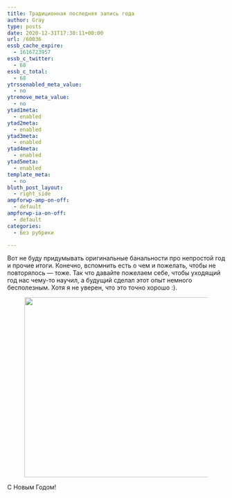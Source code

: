 ```yaml
---
title: Традиционная последняя запись года
author: Gray
type: posts
date: 2020-12-31T17:30:11+00:00
url: /60036
essb_cache_expire:
  - 1616723957
essb_c_twitter:
  - 68
essb_c_total:
  - 68
ytrssenabled_meta_value:
  - no
ytremove_meta_value:
  - no
ytad1meta:
  - enabled
ytad2meta:
  - enabled
ytad3meta:
  - enabled
ytad4meta:
  - enabled
ytad5meta:
  - enabled
template_meta:
  - no
bluth_post_layout:
  - right_side
ampforwp-amp-on-off:
  - default
ampforwp-ia-on-off:
  - default
categories:
  - Без рубрики

---
```








Вот не буду придумывать оригинальные банальности про непростой год и прочие итоги. Конечно, вспомнить есть о чем и пожелать, чтобы не повторялось — тоже. Так что давайте пожелаем себе, чтобы уходящий год нас чему-то научил, а будущий сделал этот опыт немного бесполезным. Хотя я не уверен, что это точно хорошо :).<figure class="wp-block-image size-large is-style-default">

[<img data-attachment-id="60042" data-permalink="https://blognot.co/60036/shutterstock_1831823293" data-orig-file="https://i0.wp.com/blognot.co/wp-content/uploads/2020/12/shutterstock_1831823293.jpg?fit=1600%2C900&ssl=1" data-orig-size="1600,900" data-comments-opened="1" data-image-meta="{&quot;aperture&quot;:&quot;0&quot;,&quot;credit&quot;:&quot;&quot;,&quot;camera&quot;:&quot;&quot;,&quot;caption&quot;:&quot;&quot;,&quot;created_timestamp&quot;:&quot;0&quot;,&quot;copyright&quot;:&quot;&quot;,&quot;focal_length&quot;:&quot;0&quot;,&quot;iso&quot;:&quot;0&quot;,&quot;shutter_speed&quot;:&quot;0&quot;,&quot;title&quot;:&quot;&quot;,&quot;orientation&quot;:&quot;1&quot;}" data-image-title="shutterstock_1831823293" data-image-description="" data-medium-file="https://i0.wp.com/blognot.co/wp-content/uploads/2020/12/shutterstock_1831823293.jpg?fit=300%2C169&ssl=1" data-large-file="https://i0.wp.com/blognot.co/wp-content/uploads/2020/12/shutterstock_1831823293.jpg?fit=740%2C416&ssl=1" width="740" height="416" src="https://i0.wp.com/blognot.co/wp-content/uploads/2020/12/shutterstock_1831823293.jpg?resize=740%2C416&#038;ssl=1" alt="" class="wp-image-60042" srcset="https://i0.wp.com/blognot.co/wp-content/uploads/2020/12/shutterstock_1831823293.jpg?resize=1024%2C576&ssl=1 1024w, https://i0.wp.com/blognot.co/wp-content/uploads/2020/12/shutterstock_1831823293.jpg?resize=300%2C169&ssl=1 300w, https://i0.wp.com/blognot.co/wp-content/uploads/2020/12/shutterstock_1831823293.jpg?resize=768%2C432&ssl=1 768w, https://i0.wp.com/blognot.co/wp-content/uploads/2020/12/shutterstock_1831823293.jpg?resize=1536%2C864&ssl=1 1536w, https://i0.wp.com/blognot.co/wp-content/uploads/2020/12/shutterstock_1831823293.jpg?w=1200&ssl=1 1200w, https://i0.wp.com/blognot.co/wp-content/uploads/2020/12/shutterstock_1831823293.jpg?resize=800%2C450&ssl=1 800w, https://i0.wp.com/blognot.co/wp-content/uploads/2020/12/shutterstock_1831823293.jpg?w=1600&ssl=1 1600w, https://i0.wp.com/blognot.co/wp-content/uploads/2020/12/shutterstock_1831823293.jpg?w=1480&ssl=1 1480w" sizes="(max-width: 740px) 100vw, 740px" data-recalc-dims="1" />][1]</figure> 

С Новым Годом!

 [1]: https://i0.wp.com/blognot.co/wp-content/uploads/2020/12/shutterstock_1831823293.jpg?ssl=1